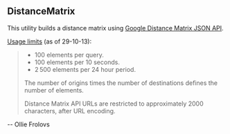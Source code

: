 DistanceMatrix
--------------

This utility builds a distance matrix using [Google Distance Matrix JSON API].

[Usage limits] (as of 29-10-13): 
> * 100 elements per query.
> * 100 elements per 10 seconds.
> * 2 500 elements per 24 hour period.
> 
> The number of origins times the number of destinations defines the number of elements.
> 
> Distance Matrix API URLs are restricted to approximately 2000 characters, after URL encoding.

-- Ollie Frolovs


[Google Distance Matrix JSON API]: https://developers.google.com/maps/documentation/distancematrix/
[Usage limits]:https://developers.google.com/maps/documentation/distancematrix/#Limits